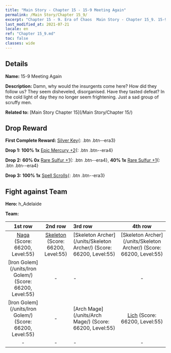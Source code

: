 ```yaml
---
title: "Main Story - Chapter 15 - 15-9 Meeting Again"
permalink: /Main Story/Chapter 15_9/
excerpt: "Chapter 15 - 9. Era of Chaos  Main Story - Chapter 15_9. 15-9 Meeting Again"
last_modified_at: 2021-07-21
locale: en
ref: "Chapter 15_9.md"
toc: false
classes: wide
---
```


## Details

 **Name:** 15-9 Meeting Again

 **Description:** Damn, why would the insurgents come here? How did they follow us? They seem disheveled, disorganised. Have they tasted defeat? In the cold light of day they no longer seem frightening. Just a sad group of scruffy men.

 **Related to:** [Main Story Chapter 15](/Main Story/Chapter 15/)

## Drop Reward

 **First Complete Reward:** [Silver Key](/Items/con_693/){: .btn .btn--era3}

 **Drop 1:** **100% 1x** [Epic Mercury +2](/Items/mat_49/){: .btn .btn--era4}

 **Drop 2:** **60% 0x** [Rare Sulfur +1](/Items/mat_43/){: .btn .btn--era4}, **40% 1x** [Rare Sulfur +1](/Items/mat_43/){: .btn .btn--era4}

 **Drop 3:** **100% 1x** [Spell Scrolls](/Items/con_694/){: .btn .btn--era3}


## Fight against Team
 **Hero:** h_Adelaide

 **Team:**


  | 1st row | 2nd row | 3rd row | 4th row |
  |:----:|:----:|:----|:----:|
  | [Naga](/units/Naga/) (Score: 66200, Level:55)  | [Skeleton](/units/Skeleton/) (Score: 66200, Level:55)  | [Skeleton Archer](/units/Skeleton Archer/) (Score: 66200, Level:55)  | [Skeleton Archer](/units/Skeleton Archer/) (Score: 66200, Level:55)  |
  | [Iron Golem](/units/Iron Golem/) (Score: 66200, Level:55)  | - | - | - |
  | [Iron Golem](/units/Iron Golem/) (Score: 66200, Level:55)  | - | [Arch Mage](/units/Arch Mage/) (Score: 66200, Level:55)  | [Lich](/units/Lich/) (Score: 66200, Level:55)  |
  | - | - | - | - |


